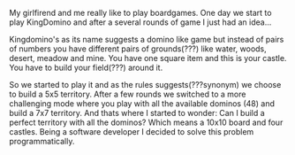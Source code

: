 My girlfirend and me really like to play boardgames. One day we start to play KingDomino and after a several rounds of game I just had an idea...

Kingdomino's as its name suggests a domino like game but instead of pairs of numbers you have different pairs of grounds(???) like water, woods, desert, meadow and mine. You have one square item and this is your castle. You have to build your field(???) around it.

So we started to play it and as the rules suggests(???synonym) we choose to build a 5x5 territory. After a few rounds we switched to a more challenging mode where you play with all the available dominos (48) and build a 7x7 territory. And thats where I started to wonder: Can I build a perfect territory with all the dominos? Which means a 10x10 board and four castles. Being a software developer I decided to solve this problem programmatically.

